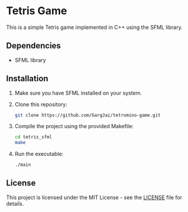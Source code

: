 # Tetris Game

This is a simple Tetris game implemented in C++ using the SFML library. 

## Dependencies

- SFML library 

## Installation

1. Make sure you have SFML installed on your system.
2. Clone this repository:

    ```bash
    git clone https://github.com/GargJai/tetromino-game.git
    ```

3. Compile the project using the provided Makefile:

    ```bash
    cd tetris_sfml 
    make
    ```

4. Run the executable:

    ```bash
    ./main
    ```

## License
This project is licensed under the MIT License - see the [LICENSE](LICENSE) file for details.
